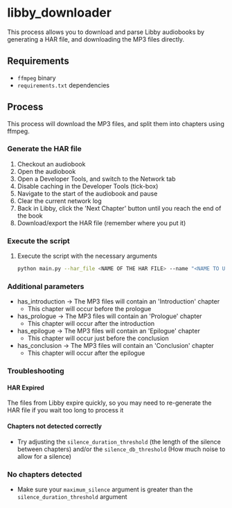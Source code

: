# libby_downloader

This process allows you to download and parse Libby audiobooks by generating a HAR file, and downloading the MP3 files
directly.

## Requirements

- `ffmpeg` binary
- `requirements.txt` dependencies

## Process

This process will download the MP3 files, and split them into chapters using ffmpeg.

### Generate the HAR file

1. Checkout an audiobook
2. Open the audiobook
3. Open a Developer Tools, and switch to the Network tab
4. Disable caching in the Developer Tools (tick-box)
5. Navigate to the start of the audiobook and pause
6. Clear the current network log
7. Back in Libby, click the 'Next Chapter' button until you reach the end of the book
8. Download/export the HAR file (remember where you put it)

### Execute the script

1. Execute the script with the necessary arguments
   ```bash
   python main.py --har_file <NAME OF THE HAR FILE> --name "<NAME TO USE FOR FILE DOWNLOAD" --title "<TITLE OF THE AUDIOBOOK>" --author "<AUTHOR OF THE AUDIOBOOK>" --composer "<NARRATOR OF THE AUDIOBOOK>"
   ```

### Additional parameters

- has_introduction -> The MP3 files will contain an 'Introduction' chapter
  - This chapter will occur before the prologue
- has_prologue -> The MP3 files will contain an 'Prologue' chapter
  - This chapter will occur after the introduction
- has_epilogue -> The MP3 files will contain an 'Epilogue' chapter
  - This chapter will occur just before the conclusion
- has_conclusion -> The MP3 files will contain an 'Conclusion' chapter
  - This chapter will occur after the epilogue

### Troubleshooting

#### HAR Expired

The files from Libby expire quickly, so you may need to re-generate the HAR file if you wait too long to process it

#### Chapters not detected correctly

- Try adjusting the `silence_duration_threshold` (the length of the silence between chapters) and/or the
  `silence_db_threshold` (How much noise to allow for a silence)

### No chapters detected

- Make sure your `maximum_silence` argument is greater than the `silence_duration_threshold` argument
